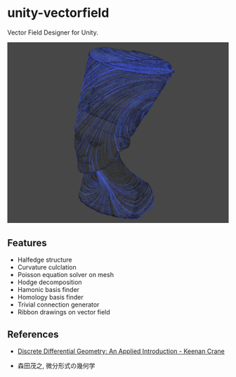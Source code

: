 # unity-vectorfield
Vector Field Designer for Unity.

 <img src="Documents/ribbon.png"/>

## Features
- Halfedge structure 
- Curvature culclation
- Poisson equation solver on mesh
- Hodge decomposition
- Hamonic basis finder
- Homology basis finder 
- Trivial connection generator
- Ribbon drawings on vector field 

## References
- [Discrete Differential Geometry: An Applied Introduction - Keenan Crane](https://www.cs.cmu.edu/~kmcrane/Projects/DDG/)

- 森田茂之, 微分形式の幾何学